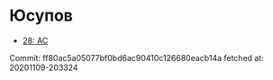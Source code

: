 # Юсупов
- [28: AC](28.md)

Commit: ff80ac5a05077bf0bd6ac90410c126680eacb14a
 fetched at: 20201109-203324
